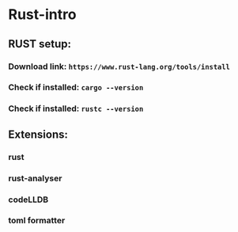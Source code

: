 # Rust-intro
## RUST setup: 

### Download link: ```https://www.rust-lang.org/tools/install```
### Check if installed: ```cargo --version```
### Check if installed: ```rustc --version```


## Extensions: 

### rust
### rust-analyser
### codeLLDB
### toml formatter
